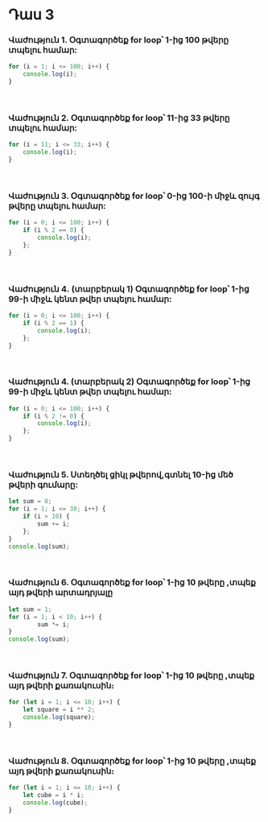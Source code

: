 # Դաս 3
### Վաժություն 1. Օգտագործեք for loop՝ 1-ից 100 թվերը տպելու համար:

```js
for (i = 1; i <= 100; i++) {
	console.log(i);
} 
```
<br>

### Վաժություն 2.  Օգտագործեք for loop՝ 11-ից 33 թվերը տպելու համար:

```js
for (i = 11; i <= 33; i++) {
	console.log(i);
}
```
<br>

### Վաժություն 3. Օգտագործեք for loop՝ 0-ից 100-ի միջև զույգ թվերը տպելու համար:


```js
for (i = 0; i <= 100; i++) {
	if (i % 2 == 0) {
		console.log(i);
    };
}
```
<br>

### Վաժություն 4․ (տարբերակ 1) Օգտագործեք for loop՝ 1-ից 99-ի միջև կենտ թվեր տպելու համար:


```js
for (i = 0; i <= 100; i++) {
	if (i % 2 == 1) {
		console.log(i);
    };
}
```

<br>

### Վաժություն 4. (տարբերակ 2) Օգտագործեք for loop՝ 1-ից 99-ի միջև կենտ թվեր տպելու համար:


```js
for (i = 0; i <= 100; i++) {
	if (i % 2 != 0) {
		console.log(i);
    };
}
```

<br>

### Վաժություն 5. Ստեղծել ցիկլ թվերով,գտնել 10-ից մեծ թվերի գումարը:


```js
let sum = 0;
for (i = 1; i <= 30; i++) {
	if (i > 10) {
		sum += i;
   	};
}
console.log(sum);
```
<br>

### Վաժություն 6. Օգտագործեք for loop՝ 1-ից 10 թվերը ,տպեք այդ թվերի արտադրյալը


```js
let sum = 1;
for (i = 1; i < 10; i++) {
		sum *= i; 
}
console.log(sum);
```

<br>

### Վաժություն 7. Օգտագործեք for loop՝ 1-ից 10 թվերը ,տպեք այդ թվերի քառակուսին։

```js
for (let i = 1; i <= 10; i++) {
	let square = i ** 2;
 	console.log(square);
}
```

<br>

### Վաժություն 8. Օգտագործեք for loop՝ 1-ից 10 թվերը ,տպեք այդ թվերի քառակուսին։

```js
for (let i = 1; i <= 10; i++) {
	let cube = i * i;
 	console.log(cube);
}
```